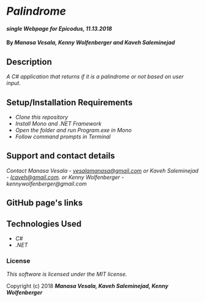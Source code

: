 # _Palindrome_

#### _single Webpage for Epicodus, 11.13.2018_

#### By _**Manasa Vesala, Kenny Wolfenberger and Kaveh Saleminejad**_

## Description

_A C# application that returns if it is a palindrome or not based on user input._

## Setup/Installation Requirements

* _Clone this repository_
* _Install Mono and .NET Framework_
* _Open the folder and run Program.exe in Mono_
* _Follow command prompts in Terminal_

## Support and contact details

_Contact Manasa Vesala - vesalamanasa@gmail.com or Kaveh Saleminejad - lcaveh@gmail.com. or Kenny Wolfenberger - kennywolfenberger@gmail.com_

## GitHub page's links

## Technologies Used

* _C#_
* _.NET_

### License

*This software is licensed under the MIT license.*

Copyright (c) 2018 **_Manasa Vesala, Kaveh Saleminejad, Kenny Wolfenberger_**
